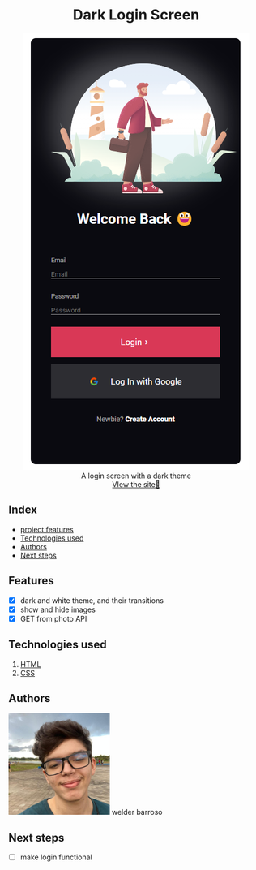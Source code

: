 <h1 align="center">Dark Login Screen</h1>
<div align="center">
<img src="./capa.png"/>
</div>
<div align="center"> A login screen with a dark theme </div>
<div align="center"> <a href="https://welderbm.github.io/LoginScreen-Dark/">VIew the site🎈</a></div>

## Index

- <a href="#funcionalidades-do-projeto">project features</a>
- <a href="#tecnologias-ultilizadas">Technologies used</a>
- <a href="#pessoas-autoras">Authors</a>
- <a href="#proximos-passos">Next steps</a>

<h2 id="funcionalidades-do-projeto">Features</h2>

- [x] dark and white theme, and their transitions
- [x] show and hide images
- [x] GET from photo API

<h2 id="tecnologias-ultilizadas">Technologies used</h2> 

1. [HTML](https://developer.mozilla.org/pt-BR/docs/Web/HTML)
1. [CSS](https://developer.mozilla.org/pt-BR/docs/Web/CSS)

<h2 id="pessoas-autoras">Authors</h2> 
<img alt="my profile picture" src="./perfil-quadrado.JPG" width="200"/>
welder barroso

<h2 id="proximos-passos">Next steps</h2> 

- [ ] make login functional
